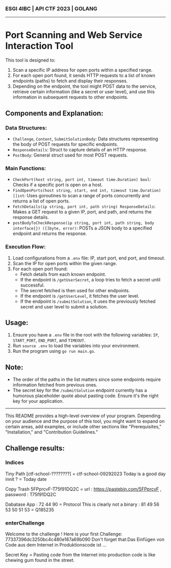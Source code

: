 ### ESGI 4IBC | API CTF 2023 | GOLANG

---

# Port Scanning and Web Service Interaction Tool

This tool is designed to:

1. Scan a specific IP address for open ports within a specified range.
2. For each open port found, it sends HTTP requests to a list of known endpoints (paths) to fetch and display their responses.
3. Depending on the endpoint, the tool might POST data to the service, retrieve certain information (like a secret or user level), and use this information in subsequent requests to other endpoints.

## Components and Explanation:

### Data Structures:

- `Challenge`, `Content`, `SubmitSolutionBody`: Data structures representing the body of POST requests for specific endpoints.
- `ResponseDetails`: Struct to capture details of an HTTP response.
- `PostBody`: General struct used for most POST requests.

### Main Functions:

- `CheckPort(host string, port int, timeout time.Duration) bool`: Checks if a specific port is open on a host.
- `FindOpenPorts(host string, start, end int, timeout time.Duration) []int`: Uses goroutines to scan a range of ports concurrently and returns a list of open ports.
- `FetchDetails(ip string, port int, path string) ResponseDetails`: Makes a GET request to a given IP, port, and path, and returns the response details.
- `postBodyToCheckResponse(ip string, port int, path string, body interface{}) ([]byte, error)`: POSTs a JSON body to a specified endpoint and returns the response.

### Execution Flow:

1. Load configurations from a `.env` file: IP, start port, end port, and timeout.
2. Scan the IP for open ports within the given range.
3. For each open port found:
   - Fetch details from each known endpoint.
   - If the endpoint is `/getUserSecret`, a loop tries to fetch a secret until successful.
   - The secret fetched is then used for other endpoints.
   - If the endpoint is `/getUserLevel`, it fetches the user level.
   - If the endpoint is `/submitSolution`, it uses the previously fetched secret and user level to submit a solution.

## Usage:

1. Ensure you have a `.env` file in the root with the following variables: `IP`, `START_PORT`, `END_PORT`, and `TIMEOUT`.
2. Run `source .env` to load the variables into your environment.
3. Run the program using `go run main.go`.

## Note:

- The order of the paths in the list matters since some endpoints require information fetched from previous ones.
- The secret key for the `/submitSolution` endpoint currently has a humorous placeholder quote about pasting code. Ensure it's the right key for your application.

---

This README provides a high-level overview of your program. Depending on your audience and the purpose of this tool, you might want to expand on certain areas, add examples, or include other sections like "Prerequisites," "Installation," and "Contribution Guidelines."

## Challenge results:

### Indices

Tiny Path [ctf-school-????????] = ctf-school-09292023
Today is a good day innit ? = Today date

Copy Trash 5FPprcvF-T75f91DQ2C = url : https://pastebin.com/5FPprcvF , password : T75f91DQ2C

Dabatase App : 72 44 90 = Protocol
This is clearly not a binary : 81 49 56 53 50 51 53 = Q185235

### enterChallenge

Welcome to the challenge !
Here is your first Challenge:
77337396dc3250bc4c480e187a69b090
Don't forget that:Das Einfügen von Code aus dem Internet in Produktionscode ist ...

Secret Key = Pasting code from the Internet into production code is like chewing gum found in the street.